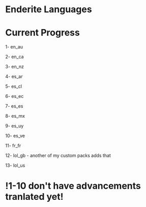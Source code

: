 # Enderite Languages

# Current Progress

1- en_au

2- en_ca

3- en_nz

4- es_ar

5- es_cl

6- es_ec

7- es_es

8- es_mx

9- es_uy

10- es_ve

11- fr_fr

12- lol_gb - another of my custom packs adds that

13- lol_us

# !1-10 don't have advancements tranlated yet!
